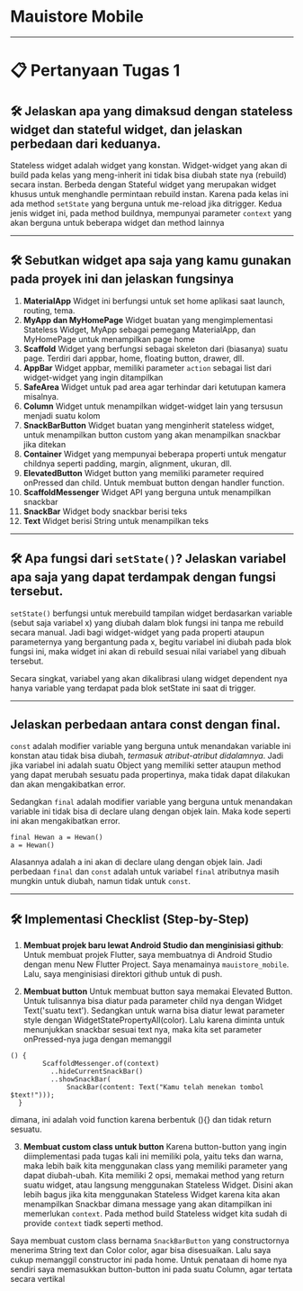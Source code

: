 
# **Mauistore Mobile**

---

# 📋 **Pertanyaan Tugas 1**

## 🛠 **Jelaskan apa yang dimaksud dengan stateless widget dan stateful widget, dan jelaskan perbedaan dari keduanya.**
Stateless widget adalah widget yang konstan. Widget-widget yang akan di build pada kelas yang meng-inherit ini tidak bisa diubah state nya (rebuild) secara instan. Berbeda dengan Stateful widget yang merupakan widget khusus untuk menghandle permintaan rebuild instan. Karena pada kelas ini ada method `setState` yang berguna untuk me-reload jika ditrigger. Kedua jenis widget ini, pada method buildnya, mempunyai parameter `context` yang akan berguna untuk beberapa widget dan method lainnya

---

## 🛠 **Sebutkan widget apa saja yang kamu gunakan pada proyek ini dan jelaskan fungsinya**

1. **MaterialApp**
  Widget ini berfungsi untuk set home aplikasi saat launch, routing, tema.
2. **MyApp dan MyHomePage**
  Widget buatan yang mengimplementasi Stateless Widget, MyApp sebagai pemegang MaterialApp, dan MyHomePage untuk menampilkan page home
3. **Scaffold**
  Widget yang berfungsi sebagai skeleton dari (biasanya) suatu page. Terdiri dari appbar, home, floating button, drawer, dll.
4. **AppBar**
  Widget appbar, memiliki parameter `action` sebagai list dari widget-widget yang ingin ditampilkan
5. **SafeArea**
  Widget untuk pad area agar terhindar dari ketutupan kamera misalnya.
6. **Column**
  Widget untuk menampilkan widget-widget lain yang tersusun menjadi suatu kolom
7. **SnackBarButton**
  Widget buatan yang menginherit stateless widget, untuk menampilkan button custom yang akan menampilkan snackbar jika ditekan
8. **Container**
  Widget yang mempunyai beberapa properti untuk mengatur childnya seperti padding, margin, alignment, ukuran, dll.
9. **ElevatedButton**
  Widget button yang memiliki parameter required onPressed dan child. Untuk membuat button dengan handler function.
10. **ScaffoldMessenger**
  Widget API yang berguna untuk menampilkan snackbar
11. **SnackBar**
  Widget body snackbar berisi teks
12. **Text**
  Widget berisi String untuk menampilkan teks

---

## 🛠 **Apa fungsi dari `setState()`? Jelaskan variabel apa saja yang dapat terdampak dengan fungsi tersebut.**
`setState()` berfungsi untuk merebuild tampilan widget berdasarkan variable (sebut saja variabel x) yang diubah dalam blok fungsi ini tanpa me rebuild secara manual. Jadi bagi widget-widget yang pada properti ataupun parameternya yang bergantung pada x, begitu variabel ini diubah pada blok fungsi ini, maka widget ini akan di rebuild sesuai nilai variabel yang dibuah tersebut. 

Secara singkat, variabel yang akan dikalibrasi ulang widget dependent nya hanya variable yang terdapat pada blok setState ini saat di trigger.

---

## **Jelaskan perbedaan antara const dengan final.**
`const` adalah modifier variable yang berguna untuk menandakan variable ini konstan atau tidak bisa diubah, *termasuk atribut-atribut didalamnya*. Jadi jika variabel ini adalah suatu Object yang memiliki setter ataupun method yang dapat merubah sesuatu pada propertinya, maka tidak dapat dilakukan dan akan mengakibatkan error. 

Sedangkan `final` adalah modifier variable yang berguna untuk menandakan variable ini tidak bisa di declare ulang dengan objek lain. Maka kode seperti ini akan mengakibatkan error.
```
final Hewan a = Hewan()
a = Hewan()
```
Alasannya adalah a ini akan di declare ulang dengan objek lain. Jadi perbedaan `final` dan `const` adalah untuk variabel `final` atributnya masih mungkin untuk diubah, namun tidak untuk `const`. 

---

## 🛠 **Implementasi Checklist (Step-by-Step)**
1. **Membuat projek baru lewat Android Studio dan menginisiasi github**:  
  Untuk membuat projek Flutter, saya membuatnya di Android Studio dengan menu New Flutter Project. Saya menamainya `mauistore_mobile`. Lalu, saya menginisiasi direktori github untuk di push.

2. **Membuat button**
  Untuk membuat button saya memakai Elevated Button. Untuk tulisannya bisa diatur pada parameter child nya dengan Widget Text('suatu text'). Sedangkan untuk warna bisa diatur lewat parameter style dengan WidgetStatePropertyAll<Color>(color). Lalu karena diminta untuk menunjukkan snackbar sesuai text nya, maka kita set parameter onPressed-nya juga dengan memanggil

  ```
  () {
          ScaffoldMessenger.of(context)
            ..hideCurrentSnackBar()
            ..showSnackBar(
                SnackBar(content: Text("Kamu telah menekan tombol $text!")));
    }
  ```
  dimana, ini adalah void function karena berbentuk (){} dan tidak return sesuatu.

3. **Membuat custom class untuk button**
  Karena button-button yang ingin diimplementasi pada tugas kali ini memiliki pola, yaitu teks dan warna, maka lebih baik kita menggunakan class yang memiliki parameter yang dapat diubah-ubah. Kita memiliki 2 opsi, memakai method yang return suatu widget, atau langsung menggunakan Stateless Widget. Disini akan lebih bagus jika kita menggunakan Stateless Widget karena kita akan menampilkan Snackbar dimana message yang akan ditampilkan ini memerlukan `context`. Pada method build Stateless widget kita sudah di provide `context` tiadk seperti method. 

  Saya membuat custom class bernama `SnackBarButton` yang constructornya menerima String text dan Color color, agar bisa disesuaikan. Lalu saya cukup memanggil constructor ini pada home. Untuk penataan di home nya sendiri saya memasukkan button-button ini pada suatu Column, agar tertata secara vertikal

  
